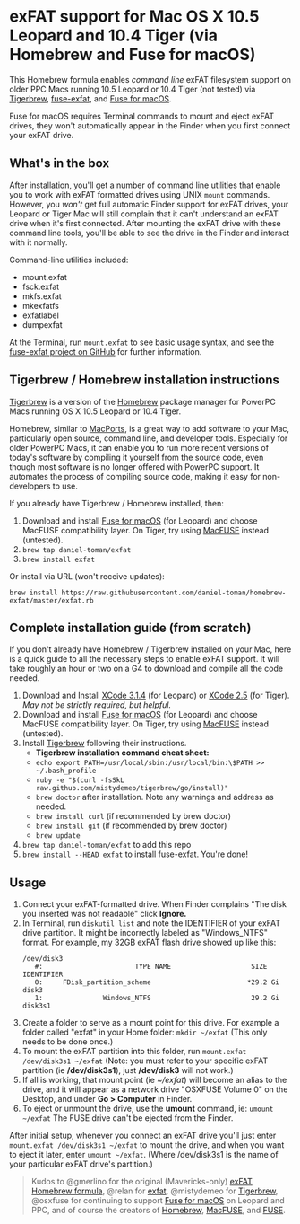 # exFAT support for Mac OS X 10.5 Leopard and 10.4 Tiger (via Homebrew and Fuse for macOS)
This Homebrew formula enables *command line* exFAT filesystem support on older PPC Macs running 10.5 Leopard or 10.4 Tiger (not tested) via [Tigerbrew](https://github.com/mistydemeo/tigerbrew), [fuse-exfat](https://github.com/relan/exfat), and [Fuse for macOS](https://osxfuse.github.io/). 

Fuse for macOS requires Terminal commands to mount and eject exFAT drives, they won't automatically appear in the Finder when you first connect your exFAT drive.

## What's in the box
After installation, you'll get a number of command line utilities that enable you to work with exFAT formatted drives using UNIX `mount` commands. However, you *won't* get full automatic Finder support for exFAT drives, your Leopard or Tiger Mac will still complain that it can't understand an exFAT drive when it's first connected. After mounting the exFAT drive with these command line tools, you'll be able to see the drive in the Finder and interact with it normally.

Command-line utilities included:
* mount.exfat
* fsck.exfat
* mkfs.exfat
* mkexfatfs
* exfatlabel
* dumpexfat

At the Terminal, run `mount.exfat` to see basic usage syntax, and see the [fuse-exfat project on GitHub](https://github.com/relan/exfat) for further information.

## Tigerbrew / Homebrew installation instructions
[Tigerbrew](https://github.com/mistydemeo/tigerbrew) is a version of the [Homebrew](https://brew.sh/) package manager for PowerPC Macs running OS X 10.5 Leopard or 10.4 Tiger. 

Homebrew, similar to [MacPorts](https://www.macports.org/), is a great way to add software to your Mac, particularly open source, command line, and developer tools. Especially for older PowerPC Macs, it can enable you to run more recent versions of today's software by compiling it yourself from the source code, even though most software is no longer offered with PowerPC support. It automates the process of compiling source code, making it easy for non-developers to use.

If you already have Tigerbrew / Homebrew installed, then:
1. Download and install [Fuse for macOS](https://osxfuse.github.io/) (for Leopard) and choose MacFUSE compatibility layer. On Tiger, try using [MacFUSE](https://code.google.com/archive/p/macfuse/downloads) instead (untested).
1. `brew tap daniel-toman/exfat`
1. `brew install exfat`

Or install via URL (won't receive updates):
```
brew install https://raw.githubusercontent.com/daniel-toman/homebrew-exfat/master/exfat.rb
```

## Complete installation guide (from scratch)
If you don't already have Homebrew / Tigerbrew installed on your Mac, here is a quick guide to all the necessary steps to enable exFAT support. It will take roughly an hour or two on a G4 to download and compile all the code needed.

1. Download and Install [XCode 3.1.4](https://download.developer.apple.com/Developer_Tools/xcode_3.1.4_developer_tools/xcode314_2809_developerdvd.dmg) (for Leopard) or [XCode 2.5](https://download.developer.apple.com/Developer_Tools/xcode_2.5_developer_tools/xcode25_8m2558_developerdvd.dmg) (for Tiger). *May not be strictly required, but helpful.*
1. Download and install [Fuse for macOS](https://osxfuse.github.io/) (for Leopard) and choose MacFUSE compatibility layer. On Tiger, try using [MacFUSE](https://code.google.com/archive/p/macfuse/downloads) instead (untested).
1. Install [Tigerbrew](https://github.com/mistydemeo/tigerbrew) following their instructions. 
	* **Tigerbrew installation command cheat sheet:**
	* `echo export PATH=/usr/local/sbin:/usr/local/bin:\$PATH >> ~/.bash_profile`
	* `ruby -e "$(curl -fsSkL raw.github.com/mistydemeo/tigerbrew/go/install)"`
	* `brew doctor` after installation. Note any warnings and address as needed.
	* `brew install curl` (if recommended by brew doctor)
	* `brew install git` (if recommended by brew doctor)
	* `brew update`
1. `brew tap daniel-toman/exfat` to add this repo
1. `brew install --HEAD exfat` to install fuse-exfat. You're done!

## Usage
1. Connect your exFAT-formatted drive. When Finder complains "The disk you inserted was not readable" click **Ignore.**
1. In Terminal, run `diskutil list` and note the IDENTIFIER of your exFAT drive partition. It might be incorrectly labeled as "Windows_NTFS" format. For example, my 32GB exFAT flash drive showed up like this:
	```
	/dev/disk3
	   #:                       TYPE NAME                    SIZE       IDENTIFIER
	   0:     FDisk_partition_scheme                        *29.2 Gi    disk3
	   1:               Windows_NTFS                         29.2 Gi    disk3s1
	```
1. Create a folder to serve as a mount point for this drive. For example a folder called "exfat" in your Home folder: `mkdir ~/exfat` (This only needs to be done once.)
1. To mount the exFAT partition into this folder, run `mount.exfat /dev/disk3s1 ~/exfat` (Note: you must refer to your specific exFAT partition (ie **/dev/disk3s1**), just **/dev/disk3** will not work.)
1. If all is working, that mount point (ie *~/exfat*) will become an alias to the drive, and it will appear as a network drive "OSXFUSE Volume 0" on the Desktop, and under **Go > Computer** in Finder.
1. To eject or unmount the drive, use the **umount** command, ie: `umount ~/exfat` The FUSE drive can't be ejected from the Finder.

After initial setup, whenever you connect an exFAT drive you'll just enter `mount.exfat /dev/disk3s1 ~/exfat` to mount the drive, and when you want to eject it later, enter `umount ~/exfat`. (Where /dev/disk3s1 is the name of your particular exFAT drive's partition.)

> Kudos to @gmerlino for the original (Mavericks-only) [exFAT Homebrew formula](https://github.com/gmerlino/homebrew-exfat), @relan for [exfat](https://github.com/relan/exfat), @mistydemeo for [Tigerbrew](https://github.com/mistydemeo/tigerbrew), @osxfuse for continuing to support [Fuse for macOS](https://github.com/osxfuse/osxfuse) on Leopard and PPC, and of course the creators of [Homebrew](https://brew.sh/), [MacFUSE](https://code.google.com/archive/p/macfuse/), and [FUSE](https://github.com/libfuse/libfuse).
